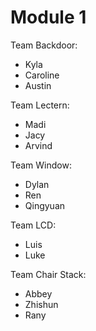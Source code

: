 # Module 1

Team Backdoor:

* Kyla
* Caroline
* Austin

Team Lectern:

* Madi
* Jacy
* Arvind
  
Team Window:

* Dylan
* Ren
* Qingyuan

Team LCD:

* Luis
* Luke

Team Chair Stack:

* Abbey
* Zhishun
* Rany
